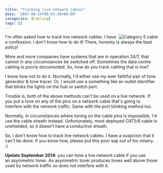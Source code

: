 ```yaml
---
title: "Tracking live network cables"
date: "2007-08-24T09:01:39+00:00"
categories: [Cabling]
tags: []
---
```


<img src="/images/uploads/2007/08/200px-cat5.jpg" alt="Category 5 cable" align="right" />

I'm often asked how to track live network cables. I have a confession: I don't know how to do it! There, honesty is always the best policy!

More and more companies have systems that are in operation 24/7, that cannot in any circumstances be switched off. Sometimes the data centre cabling is poorly documented. So, how do you track cabling that is live?

I know how not to do it. Normally, I'd either use my ever faithful pair of tone generator &amp; tone tracer. Or, I would use a something like an outlet identifier that blinks the lights on the hub or switch port.

Trouble is, both of the above methods can't be used on a live network. If you put a tone on any of the pins on a network cable that's going to interfere with the network traffic. Same with the port blinking method too.

Normally, in circumstances where toning on the cable pins is impossible, I'd use the cable sheath instead. Unfortunately, most deployed CAT5/6 cable is unshielded, so it doesn't have a conductive sheath.

So, I don't know how to track live network cables. I have a suspicion that it can't be done. If you know how, please put this poor sap out of his misery. :)

<strong>Update September 2014</strong>: you can tone a live network cable if you use an asymmetric toner. An asymmetric toner produces tones well above those used by network traffic so does not interfere with it.
